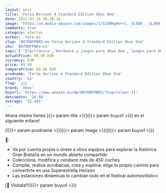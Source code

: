 ```yaml
---
layout: post
title: 'Forza Horizon 4 Standard Edition Xbox One'
date: 2022-03-16 08:38:24
image: 'https://m.media-amazon.com/images/I/51GNKgHe+rL._SL500_._SL400_.jpg'
comments: true
category: ofertas
author: 'tole.es'
slug: 'B07DNFPNRS-es Forza Horizon 4 Standard Edition Xbox One'
sku: 'B07DNFPNRS-es'
tags: [ 'Electrónica','Hardware y juegos para Xbox One','Juegos para Xbox One','Videojuegos','xbox', ]
actualPrice: 49.99 EUR
currency: EUR
price: 49.99
comparePrice: 69.99 EUR
prodname: 'Forza Horizon 4 Standard Edition Xbox One'
country: 'es'
flag: '🇪🇸'
brand: 'Xbox'
buyurl: 'https://www.amazon.es/dp/B07DNFPNRS/?tag=tolees-21'
descuento: '28.58'
average: '52.445'
---
```


Ahora mismo tienes [{{< param title >}}]({{< param buyurl >}}) en el siguiente enlace!

[![{{< param prodname >}}]({{< param image >}})]({{< param buyurl >}})

🔎:

- Ve por cuenta propia o únete a otros equipos para explorar la histórica Gran Bretaña en un mundo abierto compartido
- Colecciona, modifica y conduce más de 450 coches
- Compite, realiza acrobacias, crea y explora: elige tu propio camino para convertirte en una Superestrella Horizon
- Las estaciones dinámicas lo cambian todo en el festival automovilístico

[🛒 Visítala!!!]({{< param buyurl >}})
